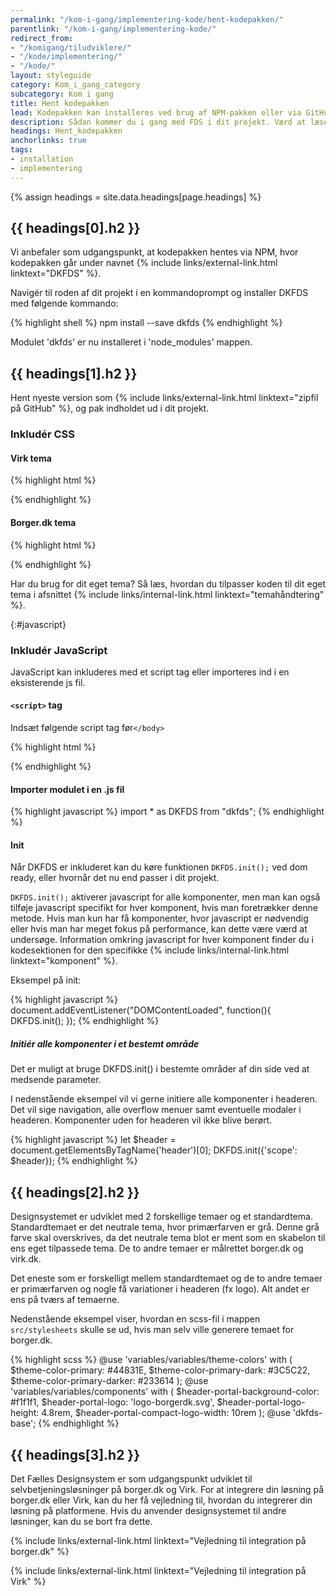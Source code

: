 ```yaml
---
permalink: "/kom-i-gang/implementering-kode/hent-kodepakken/"
parentlink: "/kom-i-gang/implementering-kode/"
redirect_from:
- "/komigang/tiludviklere/"
- "/kode/implementering/"
- "/kode/"
layout: styleguide
category: Kom_i_gang_category
subcategory: Kom i gang
title: Hent kodepakken
lead: Kodepakken kan installeres ved brug af NPM-pakken eller via GitHub som zip-fil.
description: Sådan kommer du i gang med FDS i dit projekt. Værd at læse for alle udviklere.
headings: Hent_kodepakken
anchorlinks: true
tags: 
- installation
- implementering
---
```


{% assign headings = site.data.headings[page.headings] %}

[---- Hent via NPM -------------------------------------]: # 
<h2 id="{{ headings[0].id }}">{{ headings[0].h2 }}</h2>

Vi anbefaler som udgangspunkt, at kodepakken hentes via NPM, hvor kodepakken går under navnet {% include links/external-link.html linktext="DKFDS" %}. 

Navigér til roden af dit projekt i en kommandoprompt og installer DKFDS med følgende kommando:

{% highlight shell %}
npm install --save dkfds
{% endhighlight %}

Modulet 'dkfds' er nu installeret i 'node_modules' mappen.

[---- Hent via GitHub (zip) -------------------------------------]: # 
<h2 id="{{ headings[1].id }}">{{ headings[1].h2 }}</h2>

Hent nyeste version som {% include links/external-link.html linktext="zipfil på GitHub" %}, og pak indholdet ud i dit projekt.

### Inkludér  CSS

#### Virk tema

{% highlight html %}
<link type="text/css" rel="stylesheet" href="[sti til DKFDS mappen]/dist/css/dkfds-virkdk.css" />
{% endhighlight %}

#### Borger.dk tema

{% highlight html %}
<link type="text/css" rel="stylesheet" href="[sti til DKFDS mappen]/dist/css/dkfds-borgerdk.css" />
{% endhighlight %}

Har du brug for dit eget tema? Så læs, hvordan du tilpasser koden til dit eget tema i afsnittet {% include links/internal-link.html linktext="temahåndtering" %}.

{:#javascript}
### Inkludér JavaScript

JavaScript kan inkluderes med et script tag eller importeres ind i en eksisterende js fil.

#### `<script>` tag
Indsæt følgende script tag før`</body>`

{% highlight html %}
<script src='[sti til DKFDS mappen]/dist/js/dkfds.js'></script>
{% endhighlight %}

#### Importer modulet i en .js fil

{% highlight javascript %}
import * as DKFDS from "dkfds";
{% endhighlight %}

#### Init

Når DKFDS er inkluderet kan du køre funktionen `DKFDS.init();` ved dom ready, eller hvornår det nu end passer i dit projekt.

`DKFDS.init();` aktiverer javascript for alle komponenter, men man kan også tilføje javascript specifikt for hver komponent, hvis man foretrækker denne metode. Hvis man kun har få komponenter, hvor javascript er nødvendig eller hvis man har meget fokus på performance, kan dette være værd at undersøge. Information omkring javascript for hver komponent finder du i kodesektionen for den specifikke {% include links/internal-link.html linktext="komponent" %}.

<p class="mb-2">Eksempel på init:</p>

{% highlight javascript %}
document.addEventListener("DOMContentLoaded", function(){
  DKFDS.init();
});
{% endhighlight %}

##### Initiér alle komponenter i et bestemt område
Det er muligt at bruge DKFDS.init() i bestemte områder af din side ved at medsende parameter.

I nedenstående eksempel vil vi gerne initiere alle komponenter i headeren. Det vil sige navigation, alle overflow menuer samt eventuelle modaler i headeren. Komponenter uden for headeren vil ikke blive berørt.

{% highlight javascript %}
let $header = document.getElementsByTagName('header')[0];
DKFDS.init({'scope': $header});
{% endhighlight %}

[---- Temahåndtering -------------------------------------]: # 
<h2 id="{{ headings[2].id }}">{{ headings[2].h2 }}</h2>

Designsystemet er udviklet med 2 forskellige temaer og et standardtema. Standardtemaet er det neutrale tema, hvor primærfarven er grå. Denne grå farve skal overskrives, da det neutrale tema blot er ment som en skabelon til ens eget tilpassede tema. De to andre temaer er målrettet borger.dk og virk.dk.

Det eneste som er forskelligt mellem standardtemaet og de to andre temaer er primærfarven og nogle få variationer i headeren (fx logo). Alt andet er ens på tværs af temaerne.

Nedenstående eksempel viser, hvordan en scss-fil i mappen `src/stylesheets` skulle se ud, hvis man selv ville generere temaet for borger.dk. 

{% highlight scss %}
@use 'variables/variables/theme-colors' with (
    $theme-color-primary:               #44831E,
    $theme-color-primary-dark:          #3C5C22,
    $theme-color-primary-darker:        #233614
);
@use 'variables/variables/components' with (
    $header-portal-background-color:    #f1f1f1,
    $header-portal-logo:                'logo-borgerdk.svg',
    $header-portal-logo-height:         4.8rem,
    $header-portal-compact-logo-width:  10rem
);
@use 'dkfds-base';
{% endhighlight %}

[---- Vejledning til integration på borger.dk og Virk -------------------------------------]: # 
<h2 id="{{ headings[3].id }}">{{ headings[3].h2 }}</h2>

Det Fælles Designsystem er som udgangspunkt udviklet til selvbetjeningsløsninger på borger.dk og Virk. For at integrere din løsning på borger.dk eller Virk, kan du her få vejledning til, hvordan du integrerer din løsning på platformene. Hvis du anvender designsystemet til andre løsninger, kan du se bort fra dette.

{% include links/external-link.html linktext="Vejledning til integration på borger.dk" %}

{% include links/external-link.html linktext="Vejledning til integration på Virk" %}

